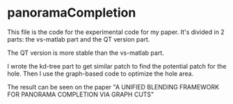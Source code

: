 # panoramaCompletion
This file is the code for the experimental code for my paper.
It's divided in 2 parts: the vs-matlab part and the QT version part.

The QT version is more stable than the vs-matlab part.

I wrote the kd-tree part to get similar patch to find the potential patch for the hole.
Then I use the graph-based code to optimize the hole area.

The result can be seen on the paper "A UNIFIED BLENDING FRAMEWORK FOR PANORAMA COMPLETION VIA GRAPH
CUTS"

